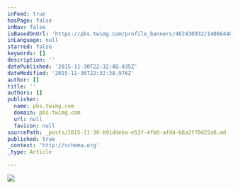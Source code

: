 ```yaml
---
inFeed: true
hasPage: false
inNav: false
isBasedOnUrl: 'https://pbs.twimg.com/profile_banners/462430932/1406644034/1500x500'
inLanguage: null
starred: false
keywords: []
description: ''
datePublished: '2015-11-30T22:32:48.435Z'
dateModified: '2015-11-30T22:32:38.976Z'
author: []
title: ''
authors: []
publisher:
  name: pbs.twimg.com
  domain: pbs.twimg.com
  url: null
  favicon: null
sourcePath: _posts/2015-11-30-b91ddeba-e53f-4fb6-afd4-b8a2f70d25a8.md
published: true
_context: 'http://schema.org'
_type: Article

---
```

![](https://pbs.twimg.com/profile_banners/462430932/1406644034/1500x500)